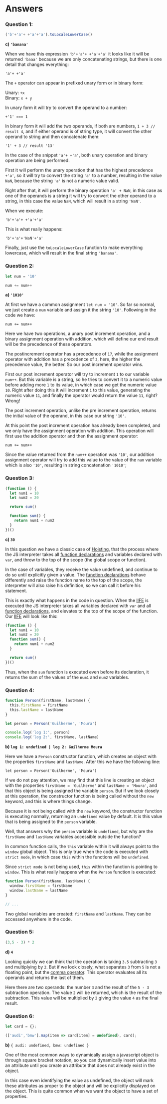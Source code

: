 # Answers

### Question 1:

```javascript
('b'+'a'+ +'a'+'a').toLocaleLowerCase()
```

**c) `'banana'`**

When we have this expression `'b'+'a'+ +'a'+'a'` it looks like it will be returned `'baaa'` because we are only concatenating strings, but there is one detail that changes everything:

```'a'+ +'a'```

The `+` operator can appear in prefixed unary form or in binary form:

Unary: `+x` <br>
Binary: `x + y`

In unary form it will try to convert the operand to a number:

```+'1' === 1```

In binary form it will add the two operands, if both are numbers, `1 + 3 // result 4`, and if either operand is of string type, it will convert the other operand to string and then concatenate them:

```'1' + 3 // result '13'```

In the case of the snippet `'a'+ +'a'`, both unary operation and binary operation are being performed.

First it will perform the unary operation that has the highest precedence `+'a'`, so it will try to convert the string `'a'` to a number, resulting in the value `NaN`, because the string `'a'` is not a numeric value valid.

Right after that, it will perform the binary operation `'a' + NaN`, in this case as one of the operands is a string it will try to convert the other operand to a string, in this case the value `NaN`, which will result in a string `'NaN'`.

When we execute:

```'b'+'a'+ +'a'+'a'```

This is what really happens:

```'b'+'a'+'NaN'+'a'```

Finally, just use the `toLocaleLowerCase` function to make everything lowercase, which will result in the final string `'banana'`.

### Question 2:

```javascript
let num = '10'

num += num++
```

**a) `'1010'`**

At first we have a common assignment `let num = '10'`. So far so normal, we just create a `num` variable and assign it the string `'10'`. Following in the code we have:

```num += num++```

Here we have two operations, a unary post increment operation, and a binary assignment operation with addition, which will define our end result will be the precedence of these operators.

The postincrement operator has a precedence of `17`, while the assignment operator with addition has a precedence of `3`, here, the higher the precedence value, the better. So our post increment operator wins.

First our post increment operator will try to increment `1` to our variable `num++`. But this variable is a string, so he tries to convert it to a numeric value before adding more `1` to its value, in which case we get the numeric value `10`. Right after doing this it will increment `1` to this value, generating the numeric value `11`, and finally the operator would return the value `11`, right? Wrong!

The post increment operation, unlike the pre increment operation, returns the initial value of the operand, in this case our string `'10'`.

At this point the post increment operation has already been completed, and we only have the assignment operation with addition. This operation will first use the addition operator and then the assignment operator:

```num += num++```

Since the value returned from the `num++` operation was `'10'`, our addition assignment operator will try to add this value to the value of the `num` variable which is also `'10'`, resulting in string concatenation `'1010'`;

### Question 3:

```javascript
(function () {
  let num1 = 10
  let num2 = 20

  return sum()

  function sum() {
    return num1 + num2
  }
})()
```

**c) `30`**

In this question we have a classic case of <a href="https://developer.mozilla.org/en-US/docs/Glossary/Hoisting" target="_blank">Hoisting</a>, that the process where the JS interpreter takes all <a href="https://developer.mozilla.org/en-US/docs/Web/JavaScript/Reference/Statements/function" target="_blank">function declarations</a> and variables declared with `var`, and throw to the top of the scope (the global scope or function).

In the case of variables, they receive the value undefined, and continue to do so until explicitly given a value. The <a href="https://developer.mozilla.org/en-US/docs/Web/JavaScript/Reference/Statements/function" target="_blank">function declarations</a> behave differently and raise the function name to the top of the scope, the interpreter will also raise his definition, so we can call it before his statement.

This is exactly what happens in the code in question. When the <a href="https://developer.mozilla.org/en-US/docs/Glossary/IIFE" target="_blank">IIFE</a> is executed the JS interpreter takes all variables declared with `var` and all <a href="https://developer.mozilla.org/en-US/docs/Web/JavaScript/Reference/Statements/function" target="_blank">function declarations</a>, and elevates to the top of the scope of the function. Our <a href="https://developer.mozilla.org/en-US/docs/Glossary/IIFE" target="_blank">IIFE</a> will look like this:

```javascript
(function () {
  let num1 = 10
  let num2 = 20
  function sum() {
    return num1 + num2
  }

  return sum()
})()
```

Thus, when the `sum` function is executed even before its declaration, it returns the sum of the values ​​of the `num1` and `num2` variables.

### Question 4:

```javascript
function Person(firstName, lastName) {
  this.firstName = firstName
  this.lastName = lastName
}

let person = Person('Guilherme', 'Moura')

console.log('log 1:', person)
console.log('log 2:', firstName, lastName)
```

**b) `log 1: undefined | log 2: Guilherme Moura`**

Here we have a `Person` constructor function, which creates an object with the properties `firstName` and `lastName`. After this we have the following line:

`let person = Person('Guilherme', 'Moura')`

If we do not pay attention, we may find that this line is creating an object with the properties `firstName = 'Guilherme'` and `lastName = 'Moura'`, and that this object is being assigned the variable `person`. But if we look closely at this operation, the constructor function is being called without the `new` keyword, and this is where things change.

Because it is not being called with the `new` keyword, the constructor function is executing normally, returning an `undefined` value by default. It is this value that is being assigned to the `person` variable.

Well, that answers why the `person` variable is `undefined`, but why are the `firstName` and `lastName` variables accessible outside the function?

In common function calls, the `this` variable within it will always point to the `window` global object. This is only true when the code is executed with `strict mode`, in which case `this` within the functions will be `undefined`.

Since `strict mode` is not being used, `this` within the function is pointing to `window`. This is what really happens when the `Person` function is executed:

```javascript
function Person(firstName, lastName) {
  window.firstName = firstName
  window.lastName = lastName
}

// ...
```
Two global variables are created: `firstName` and `lastName`. They can be accessed anywhere in the code.

### Question 5:

```javascript
(3,5 - 3) * 2
```

**d) `4`**

Looking quickly we can think that the operation is taking `3.5` subtracting `3` and multiplying by `2`. But if we look closely, what separates `3` from `5` is not a floating point, but the <a href="https://developer.mozilla.org/en-US/docs/Web/JavaScript/Reference/Operators/Comma_Operator" target="_blank">comma operator</a>. This operator evaluates all its operands and returns the last of them.

Here there are two operands: the number `3` and the result of the `5 - 3` subtraction operation. The value `2` will be returned, which is the result of the subtraction. This value will be multiplied by `2` giving the value `4` as the final result.

### Question 6:

```javascript
let card = {};

(['audi','bmw'].map(item => card[item] = undefined), card);
```

**b)** `{ audi: undefined, bmw: undefined }`</br>

One of the most common ways to dynamically assign a javascript object is through square bracket notation, so you can dynamically insert value into an attribute until you create an attribute that does not already exist in the object.

In this case even identifying the value as undefined, the object will mark these attributes as proper to the object and will be explicitly displayed on the object. This is quite common when we want the object to have a set of properties.